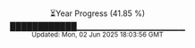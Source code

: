 <p align="center">
⏳Year Progress (41.85 %)<br>
████████████▁▁▁▁▁▁▁▁▁▁▁▁▁▁▁▁▁▁ <br>
<sub>Updated: Mon, 02 Jun 2025 18:03:56 GMT</sub>
</p>

